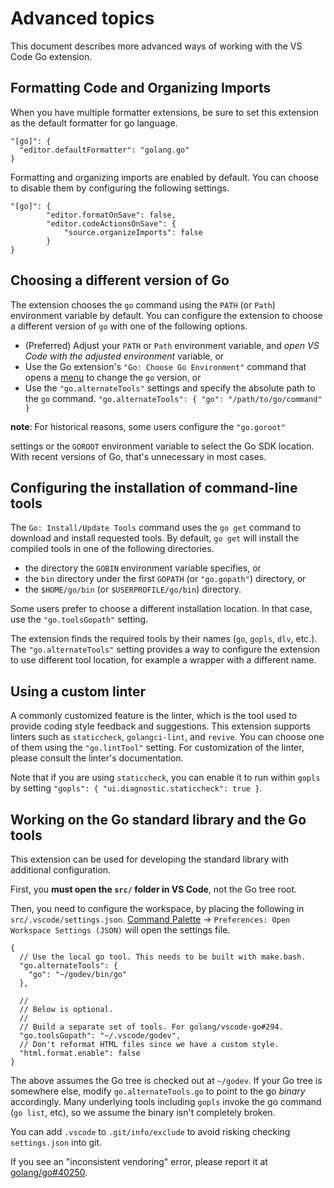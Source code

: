 # Advanced topics

This document describes more advanced ways of working with the VS Code Go
extension.

## Formatting Code and Organizing Imports

When you have multiple formatter extensions, be sure to set this
extension as the default formatter for go language.
```json5
"[go]": {
  "editor.defaultFormatter": "golang.go"
}
```

Formatting and organizing imports are enabled by default. You
can choose to disable them by configuring the following settings.

```json5
"[go]": {
        "editor.formatOnSave": false,
        "editor.codeActionsOnSave": {
            "source.organizeImports": false
        }
}
```

## Choosing a different version of Go

The extension chooses the `go` command using the `PATH` (or `Path`) environment
variable by default. You can configure the extension to choose a different
version of `go` with one of the following options.

* (Preferred) Adjust your `PATH` or `Path` environment variable, and *open VS
  Code with the adjusted environment* variable, or
* Use the Go extension's `"Go: Choose Go Environment"` command that opens a
  [menu](UI.md) to change the `go` version, or
* Use the `"go.alternateTools"` settings and specify the absolute path to the
  `go` command. `"go.alternateTools": { "go": "/path/to/go/command" }`

**note**: For historical reasons, some users configure the `"go.goroot"`

settings or the `GOROOT` environment variable to select the Go SDK location.
With recent versions of Go, that's unnecessary in most cases.

## Configuring the installation of command-line tools

The `Go: Install/Update Tools` command uses the `go get` command to download and
install requested tools. By default, `go get` will install the compiled tools in
one of the following directories.

* the directory the `GOBIN` environment variable specifies, or
* the `bin` directory under the first `GOPATH` (or `"go.gopath"`) directory, or
* the `$HOME/go/bin` (or `$USERPROFILE/go/bin`) directory.

Some users prefer to choose a different installation location. In that case, use
the `"go.toolsGopath"` setting.

The extension finds the required tools by their names (`go`, `gopls`, `dlv`,
etc.). The `"go.alternateTools"` setting provides a way to configure the
extension to use different tool location, for example a wrapper with a different
name.

## Using a custom linter

A commonly customized feature is the linter, which is the tool used to provide
coding style feedback and suggestions. This extension supports linters such as
`staticcheck`, `golangci-lint`, and `revive`. You can choose one of them using
the `"go.lintTool"` setting. For customization of the linter, please consult the
linter's documentation.

Note that if you are using `staticcheck`, you can enable it to run within
`gopls` by setting `"gopls": { "ui.diagnostic.staticcheck": true }`.

## Working on the Go standard library and the Go tools

This extension can be used for developing the standard library with additional
configuration.

First, you **must open the `src/` folder in VS Code**, not the Go tree root.

Then, you need to configure the workspace, by placing the following in
`src/.vscode/settings.json`. [Command Palette] ->
`Preferences: Open Workspace Settings (JSON)` will open the settings file.

```json5
{
  // Use the local go tool. This needs to be built with make.bash.
  "go.alternateTools": {
    "go": "~/godev/bin/go"
  },

  //
  // Below is optional.
  //
  // Build a separate set of tools. For golang/vscode-go#294.
  "go.toolsGopath": "~/.vscode/godev",
  // Don't reformat HTML files since we have a custom style.
  "html.format.enable": false
}
```

The above assumes the Go tree is checked out at `~/godev`. If your Go tree is
somewhere else, modify `go.alternateTools.go` to point to the go *binary*
accordingly. Many underlying tools including `gopls` invoke the go command
(`go list`, etc), so we assume the binary isn't completely broken.

You can add `.vscode` to `.git/info/exclude` to avoid risking checking
`settings.json` into git.

If you see an "inconsistent vendoring" error, please report it at
[golang/go#40250](https://github.com/golang/go/issues/40250).



[Command Palette]: https://code.visualstudio.com/docs/getstarted/userinterface#_command-palette
